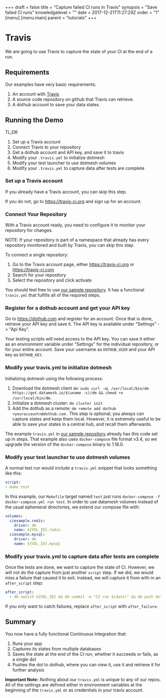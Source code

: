+++
draft = false
title = "Capture failed CI runs in Travis"
synopsis = "Save failed CI runs"
knowledgelevel = ""
date = 2017-12-21T11:27:29Z
order = "1"
[menu]
  [menu.main]
    parent = "tutorials"
+++

# Travis
We are going to use Travis to capture the state of your CI at the end of a run.

## Requirements
Our examples have very basic requirements:

1. An account with [Travis](travis-ci.org)
2. A source code repository on github that Travis can retrieve.
3. A dothub account to save your data states.

## Running the Demo

TL;DR

1. Set up a Travis account
2. Connect Travis to your repository
3. Get a dothub account and API key, and save it to travis
4. Modify your `.travis.yml` to initialize dotmesh
5. Modify your test launcher to use dotmesh volumes
6. Modify your `.travis.yml` to capture data after tests are complete

### Set up a Travis account
If you already have a Travis account, you can skip this step.

If you do not, go to https://travis-ci.org and sign up for an account.

### Connect Your Repository
With a Travis account ready, you need to configure it to monitor your repository for changes.

NOTE: If your repository is part of a namespace that already has every repository monitored and built by Travis, you can skip this step.

To connect a single repository:

1. Go to the Travis account page, either https://travis-ci.org or https://travis-ci.com
2. Search for your repository
3. Select the repository and click activate

You should feel free to use [our sample repository](https://github.com/dotmesh-io/ci-example/). It has a functional `travis.yml` that fulfills all of the required steps.

### Register for a dothub account and get your API key
Go to https://dothub.com and register for an account. Once that is done, retrieve your API key and save it.
The API key is available under "Settings" -> "Api Key".

Your testing scripts will need access to the API key. You can save it either as an environment variable under "Settings" for the individual repository, or for your entire account. Save your username as `DOTHUB_USER` and your API key as `DOTHUB_KEY`.

### Modify your travis.yml to initialize dotmesh
Initializing dotmesh using the following process:

1. Download the dotmesh client `dm`: `sudo curl -oL /usr/local/bin/dm https://get.datamesh.io/$(uname -s)/dm && chmod +x /usr/local/bin/dm`.
2. Initialize a dotmesh cluster: `dm cluster init`
3. Add the dothub as a remote: `dm remote add dothub <youraccount>@dothub.com` . This step is optional; you always can capture states and keep them local. However, it is extremely useful to be able to save your states in a central hub, and recall them afterwards.

The example `travis.yml` in [our sample repository](https://github.com/dotmesh-io/ci-example/) already has this code set up in steps. That example also uses `docker-compose` file format v3.4, so we upgrade the version of the `docker-compose` binary to 1.18.0.

### Modify your test launcher to use dotmesh volumes
A normal test run would include a `travis.yml` snippet that looks something like this:

```yml
script:
- make test
```

In this example, our `Makefile` target named `test` just runs `docker-compose -f docker-compose.yml run test`. In order to use datamesh volumes instead of the usual ephemeral directories, we extend our compose file with:

```yml
volumes:
  ciexample.redis:
    driver: dm
    name: ${VOL_ID}.redis
  ciexample.mysql:
    driver: dm
    name: ${VOL_ID}.mysql
```


### Modify your travis.yml to capture data after tests are complete
Once the tests are done, we want to capture the state of CI. However, we will not do the capture from just another `script` step. If we did, we would miss a failure that caused it to exit. Instead, we will capture it from with in an `after_script` step:

```yml
after_script:
  - dm switch ${VOL_ID} && dm commit -m "CI run $(date)" && dm push dothub --remote-name ${REMOTE_ID}
```

If you only want to catch failures, replace `after_script` with `after_failure`.

## Summary
You now have a fully functional Continuous Integration that:

1. Runs your app
2. Captures its states from multiple databases
3. Saves the state at the end of the CI run, whether it succeeds or fails, as a single dot
4. Pushes the dot to dothub, where you can view it, use it and retrieve it for further analysis

**Important Note:** Nothing about our `travis.yml` is unique to any of our repos. All of the settings are defined either in environment variables at the beginning of the `travis.yml` or as credentials in your travis account.
